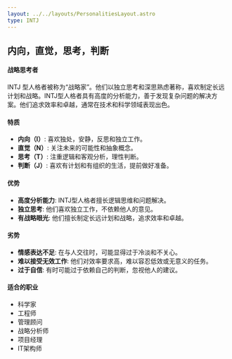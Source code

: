 ```yaml
---
layout: ../../layouts/PersonalitiesLayout.astro
type: INTJ
---
```

## 内向，直觉，思考，判断

#### 战略思考者
INTJ 型人格者被称为“战略家”。他们以独立思考和深思熟虑著称，喜欢制定长远计划和战略。INTJ型人格者具有高度的分析能力，善于发现复杂问题的解决方案。他们追求效率和卓越，通常在技术和科学领域表现出色。

#### 特质
- **内向（I）**: 喜欢独处，安静，反思和独立工作。
- **直觉（N）**: 关注未来的可能性和抽象概念。
- **思考（T）**: 注重逻辑和客观分析，理性判断。
- **判断（J）**: 喜欢有计划和有组织的生活，提前做好准备。

#### 优势
- **高度分析能力**: INTJ型人格者擅长逻辑思维和问题解决。
- **独立思考**: 他们喜欢独立工作，不依赖他人的意见。
- **有战略眼光**: 他们擅长制定长远计划和战略，追求效率和卓越。

#### 劣势
- **情感表达不足**: 在与人交往时，可能显得过于冷淡和不关心。
- **难以接受无效工作**: 他们对效率要求高，难以容忍低效或无意义的任务。
- **过于自信**: 有时可能过于依赖自己的判断，忽视他人的建议。

#### 适合的职业
- 科学家
- 工程师
- 管理顾问
- 战略分析师
- 项目经理
- IT架构师